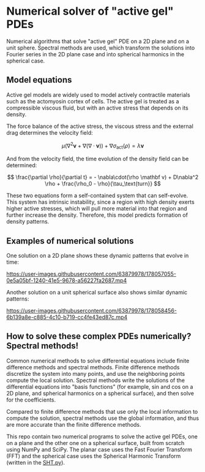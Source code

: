 # Numerical solver of "active gel" PDEs
Numerical algorithms that solve "active gel" PDE on a 2D plane and on a unit sphere. Spectral methods are used, which transform the solutions into Fourier series in the 2D plane case and into spherical harmonics in the spherical case.

## Model equations

Active gel models are widely used to model actively contractile materials such as the actomyosin cortex of cells. The active gel is treated as a compressible viscous fluid, but with an active stress that depends on its density.

The force balance of the active stress, the viscous stress and the external drag determines the velocity field:

$$
\mu(\nabla^2 \mathbf v + \nabla(\nabla\cdot \mathbf v)) + \nabla \sigma_\text{act}(\rho) = \lambda \mathbf v
$$

And from the velocity field, the time evolution of the density field can be determined:

$$
\frac{\partial \rho}{\partial t} = - \nabla\cdot(\rho \mathbf v) + D\nabla^2 \rho + \frac{\rho_0 - \rho}{\tau_\text{turn}}
$$

These two equations form a self-contained system that can self-evolve. This system has intrinsic instability, since a region with high density exerts higher active stresses, which will pull more material into that region and further increase the density. Therefore, this model predicts formation of density patterns.

## Examples of numerical solutions

One solution on a 2D plane shows these dynamic patterns that evolve in time:

https://user-images.githubusercontent.com/63879978/178057055-0e5a05bf-1240-41e5-9678-a56227fa2687.mp4

Another solution on a unit spherical surface also shows similar dynamic patterns:

https://user-images.githubusercontent.com/63879978/178058456-6b139a8e-c885-4c10-b719-cc4fe43ed87c.mp4

## How to solve these complex PDEs numerically? Spectral methods!

Common numerical methods to solve differential equations include finite difference methods and spectral methods. Finite difference methods discretize the system into many points, and use the neighboring points compute the local solution. Spectral methods write the solutions of the differential equations into "basis functions" (for example, sin and cos on a 2D plane, and spherical harmonics on a spherical surface), and then solve for the coefficients.

Compared to finite difference methods that use only the local information to compute the solution, spectral methods use the global information, and thus are more accurate than the finite difference methods.

This repo contain two numerical programs to solve the active gel PDEs, one on a plane and the other one on a spherical surface, built from scratch using NumPy and SciPy. The planar case uses the Fast Fourier Transform (FFT) and the spherical case uses the Spherical Harmonic Transform (written in the [SHT.py](spherical_case/SHT.py)).
